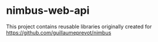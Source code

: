 # nimbus-web-api
This project contains reusable libraries originally created for https://github.com/guillaumeprevot/nimbus
